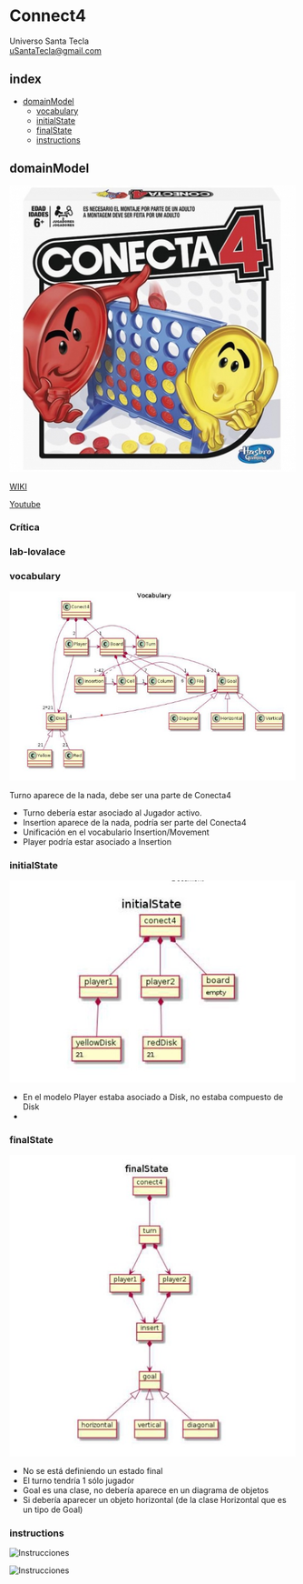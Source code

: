 # Connect4
Universo Santa Tecla  
[uSantaTecla@gmail.com](mailto:uSantaTecla@gmail.com)  

## index

* [domainModel](#domainModel)  
    * [vocabulary](#vocabulary)  
    * [initialState](#initialState)  
    * [finalState](#finalState)
    * [instructions](#instructions)  

## domainModel  

![connect4](./docs/images/conecta4.jpg)  

[WIKI](https://es.wikipedia.org/wiki/Conecta_4)

[Youtube](https://www.youtube.com/watch?v=JBSbiilzg9U)

### Crítica  
###  lab-lovalace 

### vocabulary

![Vocabulario](./docs/images/conecta4_vocabulary.jpg)  


Turno aparece de la nada, debe ser una parte de Conecta4 
  - Turno debería estar asociado al Jugador activo.
  - Insertion aparece de la nada, podría ser parte del Conecta4
  - Unificación en el vocabulario Insertion/Movement 
  - Player podría estar asociado a Insertion

### initialState   

![Estado_inicial](./docs/images/conecta4_initialState.jpg)  

- En el modelo Player estaba asociado a Disk, no estaba compuesto de Disk
- 

### finalState 

![Estado_final](./docs/images/conecta4_finalState.jpg)

- No se está definiendo un estado final
- El turno tendría 1 sólo jugador
- Goal es una clase, no debería aparece en un diagrama de objetos
- Si debería aparecer un objeto horizontal (de la clase Horizontal que es un tipo de Goal)
  
### instructions  
  
![Instrucciones]()  
  
![Instrucciones]()  
  
 
